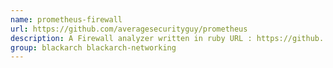 ```yaml
---
name: prometheus-firewall
url: https://github.com/averagesecurityguy/prometheus
description: A Firewall analyzer written in ruby URL : https://github.
group: blackarch blackarch-networking
---
```

